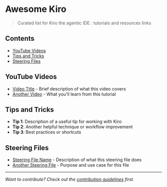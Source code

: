 # Awesome Kiro

> Curated list for Kiro the agentic IDE : tutorials and resources links

## Contents

- [YouTube Videos](#youtube-videos)
- [Tips and Tricks](#tips-and-tricks)
- [Steering Files](#steering-files)

## YouTube Videos

<!-- Add your YouTube video links here -->
- [Video Title](https://youtube.com/watch?v=example) - Brief description of what this video covers
- [Another Video](https://youtube.com/watch?v=example) - What you'll learn from this tutorial

## Tips and Tricks

<!-- Add helpful tips and tricks here -->
- **Tip 1**: Description of a useful tip for working with Kiro
- **Tip 2**: Another helpful technique or workflow improvement
- **Tip 3**: Best practices or shortcuts

## Steering Files

<!-- Add steering files with descriptions -->
- [Steering File Name](link-to-file) - Description of what this steering file does
- [Another Steering File](link-to-file) - Purpose and use case for this file

---

*Want to contribute? Check out the [contribution guidelines](CONTRIBUTING.md) first.*

